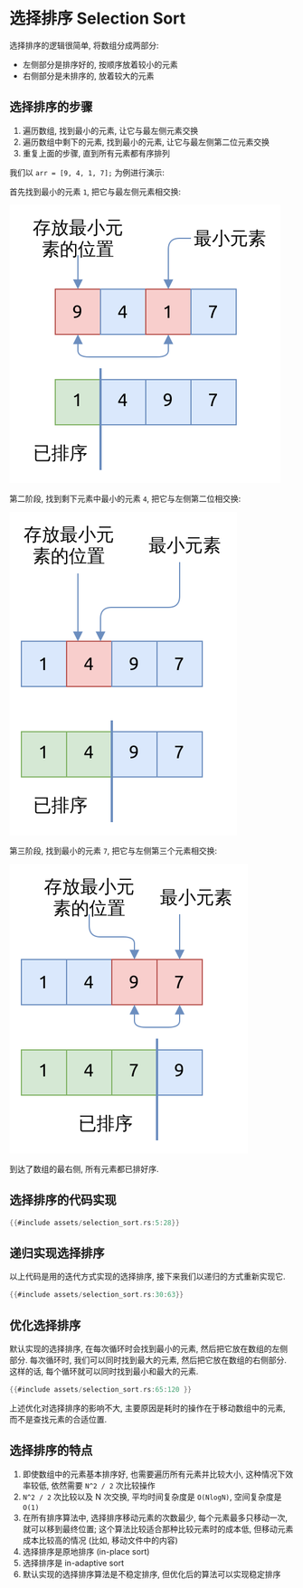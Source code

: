 # 选择排序 Selection Sort

选择排序的逻辑很简单, 将数组分成两部分:

- 左侧部分是排序好的, 按顺序放着较小的元素
- 右侧部分是未排序的, 放着较大的元素

## 选择排序的步骤

1. 遍历数组, 找到最小的元素, 让它与最左侧元素交换
2. 遍历数组中剩下的元素, 找到最小的元素, 让它与最左侧第二位元素交换
3. 重复上面的步骤, 直到所有元素都有序排列

我们以 `arr = [9, 4, 1, 7];` 为例进行演示:

首先找到最小的元素 `1`, 把它与最左侧元素相交换:

![selection sort pass 1](assets/selection-sort-pass1.svg)

第二阶段, 找到剩下元素中最小的元素 `4`, 把它与左侧第二位相交换:

![selection sort pass 2](assets/selection-sort-pass2.svg)

第三阶段, 找到最小的元素 `7`, 把它与左侧第三个元素相交换:

![selection sort pass 3](assets/selection-sort-pass3.svg)

到达了数组的最右侧, 所有元素都已排好序.

## 选择排序的代码实现

```rust
{{#include assets/selection_sort.rs:5:28}}
```

## 递归实现选择排序

以上代码是用的迭代方式实现的选择排序, 接下来我们以递归的方式重新实现它.

```rust
{{#include assets/selection_sort.rs:30:63}}
```

## 优化选择排序

默认实现的选择排序, 在每次循环时会找到最小的元素, 然后把它放在数组的左侧部分.
每次循环时, 我们可以同时找到最大的元素, 然后把它放在数组的右侧部分. 这样的话, 每个循环就可以同时找到最小和最大的元素.

```rust
{{#include assets/selection_sort.rs:65:120 }}
```

上述优化对选择排序的影响不大, 主要原因是耗时的操作在于移动数组中的元素, 而不是查找元素的合适位置.

## 选择排序的特点

1. 即使数组中的元素基本排序好, 也需要遍历所有元素并比较大小, 这种情况下效率较低, 依然需要 `N^2 / 2` 次比较操作
2. `N^2 / 2` 次比较以及 N 次交换, 平均时间复杂度是 `O(NlogN)`, 空间复杂度是 `O(1)`
3. 在所有排序算法中, 选择排序移动元素的次数最少, 每个元素最多只移动一次, 就可以移到最终位置;
   这个算法比较适合那种比较元素时的成本低, 但移动元素成本比较高的情况 (比如, 移动文件中的内容)
4. 选择排序是原地排序 (in-place sort)
5. 选择排序是 in-adaptive sort
6. 默认实现的选择排序算法是不稳定排序, 但优化后的算法可以实现稳定排序